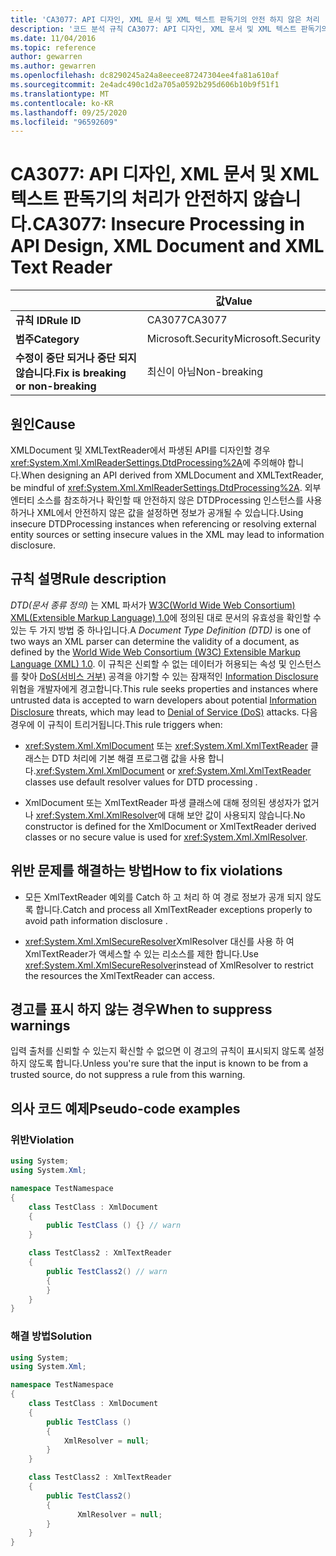 ```yaml
---
title: 'CA3077: API 디자인, XML 문서 및 XML 텍스트 판독기의 안전 하지 않은 처리 (코드 분석)'
description: '코드 분석 규칙 CA3077: API 디자인, XML 문서 및 XML 텍스트 판독기의 안전 하지 않은 처리에 대해 알아봅니다.'
ms.date: 11/04/2016
ms.topic: reference
author: gewarren
ms.author: gewarren
ms.openlocfilehash: dc8290245a24a8eecee87247304ee4fa81a610af
ms.sourcegitcommit: 2e4adc490c1d2a705a0592b295d606b10b9f51f1
ms.translationtype: MT
ms.contentlocale: ko-KR
ms.lasthandoff: 09/25/2020
ms.locfileid: "96592609"
---
```

# <a name="ca3077-insecure-processing-in-api-design-xml-document-and-xml-text-reader"></a><span data-ttu-id="8513b-103">CA3077: API 디자인, XML 문서 및 XML 텍스트 판독기의 처리가 안전하지 않습니다.</span><span class="sxs-lookup"><span data-stu-id="8513b-103">CA3077: Insecure Processing in API Design, XML Document and XML Text Reader</span></span>

| | <span data-ttu-id="8513b-104">값</span><span class="sxs-lookup"><span data-stu-id="8513b-104">Value</span></span> |
|-|-|
| <span data-ttu-id="8513b-105">**규칙 ID**</span><span class="sxs-lookup"><span data-stu-id="8513b-105">**Rule ID**</span></span> |<span data-ttu-id="8513b-106">CA3077</span><span class="sxs-lookup"><span data-stu-id="8513b-106">CA3077</span></span>|
| <span data-ttu-id="8513b-107">**범주**</span><span class="sxs-lookup"><span data-stu-id="8513b-107">**Category**</span></span> |<span data-ttu-id="8513b-108">Microsoft.Security</span><span class="sxs-lookup"><span data-stu-id="8513b-108">Microsoft.Security</span></span>|
| <span data-ttu-id="8513b-109">**수정이 중단 되거나 중단 되지 않습니다.**</span><span class="sxs-lookup"><span data-stu-id="8513b-109">**Fix is breaking or non-breaking**</span></span> |<span data-ttu-id="8513b-110">최신이 아님</span><span class="sxs-lookup"><span data-stu-id="8513b-110">Non-breaking</span></span>|

## <a name="cause"></a><span data-ttu-id="8513b-111">원인</span><span class="sxs-lookup"><span data-stu-id="8513b-111">Cause</span></span>

<span data-ttu-id="8513b-112">XMLDocument 및 XMLTextReader에서 파생된 API를 디자인할 경우 <xref:System.Xml.XmlReaderSettings.DtdProcessing%2A>에 주의해야 합니다.</span><span class="sxs-lookup"><span data-stu-id="8513b-112">When designing an API derived from XMLDocument and XMLTextReader, be mindful of <xref:System.Xml.XmlReaderSettings.DtdProcessing%2A>.</span></span>  <span data-ttu-id="8513b-113">외부 엔터티 소스를 참조하거나 확인할 때 안전하지 않은 DTDProcessing 인스턴스를 사용하거나 XML에서 안전하지 않은 값을 설정하면 정보가 공개될 수 있습니다.</span><span class="sxs-lookup"><span data-stu-id="8513b-113">Using insecure DTDProcessing instances when referencing or resolving external entity sources or setting insecure values in the XML may lead to information disclosure.</span></span>

## <a name="rule-description"></a><span data-ttu-id="8513b-114">규칙 설명</span><span class="sxs-lookup"><span data-stu-id="8513b-114">Rule description</span></span>

<span data-ttu-id="8513b-115">*DTD(문서 종류 정의)* 는 XML 파서가  [W3C(World Wide Web Consortium) XML(Extensible Markup Language) 1.0](https://www.w3.org/TR/2008/REC-xml-20081126/)에 정의된 대로 문서의 유효성을 확인할 수 있는 두 가지 방법 중 하나입니다.</span><span class="sxs-lookup"><span data-stu-id="8513b-115">A *Document Type Definition (DTD)* is one of two ways an XML parser can determine the validity of a document, as defined by the  [World Wide Web Consortium (W3C) Extensible Markup Language (XML) 1.0](https://www.w3.org/TR/2008/REC-xml-20081126/).</span></span> <span data-ttu-id="8513b-116">이 규칙은 신뢰할 수 없는 데이터가 허용되는 속성 및 인스턴스를 찾아 [DoS(서비스 거부)](../../../framework/wcf/feature-details/information-disclosure.md) 공격을 야기할 수 있는 잠재적인 [Information Disclosure](../../../framework/wcf/feature-details/denial-of-service.md) 위협을 개발자에게 경고합니다.</span><span class="sxs-lookup"><span data-stu-id="8513b-116">This rule seeks properties and instances where untrusted data is accepted to warn developers about potential [Information Disclosure](../../../framework/wcf/feature-details/information-disclosure.md) threats, which may lead to [Denial of Service (DoS)](../../../framework/wcf/feature-details/denial-of-service.md) attacks.</span></span> <span data-ttu-id="8513b-117">다음 경우에 이 규칙이 트리거됩니다.</span><span class="sxs-lookup"><span data-stu-id="8513b-117">This rule triggers when:</span></span>

- <span data-ttu-id="8513b-118"><xref:System.Xml.XmlDocument> 또는 <xref:System.Xml.XmlTextReader> 클래스는 DTD 처리에 기본 해결 프로그램 값을 사용 합니다.</span><span class="sxs-lookup"><span data-stu-id="8513b-118"><xref:System.Xml.XmlDocument> or <xref:System.Xml.XmlTextReader> classes use default resolver values for DTD processing    .</span></span>

- <span data-ttu-id="8513b-119">XmlDocument 또는 XmlTextReader 파생 클래스에 대해 정의된 생성자가 없거나 <xref:System.Xml.XmlResolver>에 대해 보안 값이 사용되지 않습니다.</span><span class="sxs-lookup"><span data-stu-id="8513b-119">No constructor is defined for the XmlDocument or XmlTextReader derived classes or no secure value is used for <xref:System.Xml.XmlResolver>.</span></span>

## <a name="how-to-fix-violations"></a><span data-ttu-id="8513b-120">위반 문제를 해결하는 방법</span><span class="sxs-lookup"><span data-stu-id="8513b-120">How to fix violations</span></span>

- <span data-ttu-id="8513b-121">모든 XmlTextReader 예외를 Catch 하 고 처리 하 여 경로 정보가 공개 되지 않도록 합니다.</span><span class="sxs-lookup"><span data-stu-id="8513b-121">Catch and process all XmlTextReader exceptions properly to avoid path information disclosure    .</span></span>

- <span data-ttu-id="8513b-122"><xref:System.Xml.XmlSecureResolver>XmlResolver 대신를 사용 하 여 XmlTextReader가 액세스할 수 있는 리소스를 제한 합니다.</span><span class="sxs-lookup"><span data-stu-id="8513b-122">Use <xref:System.Xml.XmlSecureResolver>instead of XmlResolver to restrict the resources the XmlTextReader can  access.</span></span>

## <a name="when-to-suppress-warnings"></a><span data-ttu-id="8513b-123">경고를 표시 하지 않는 경우</span><span class="sxs-lookup"><span data-stu-id="8513b-123">When to suppress warnings</span></span>

<span data-ttu-id="8513b-124">입력 출처를 신뢰할 수 있는지 확신할 수 없으면 이 경고의 규칙이 표시되지 않도록 설정하지 않도록 합니다.</span><span class="sxs-lookup"><span data-stu-id="8513b-124">Unless you're sure that the input is known to be from a trusted source, do not suppress a rule from this warning.</span></span>

## <a name="pseudo-code-examples"></a><span data-ttu-id="8513b-125">의사 코드 예제</span><span class="sxs-lookup"><span data-stu-id="8513b-125">Pseudo-code examples</span></span>

### <a name="violation"></a><span data-ttu-id="8513b-126">위반</span><span class="sxs-lookup"><span data-stu-id="8513b-126">Violation</span></span>

```csharp
using System;
using System.Xml;

namespace TestNamespace
{
    class TestClass : XmlDocument
    {
        public TestClass () {} // warn
    }

    class TestClass2 : XmlTextReader
    {
        public TestClass2() // warn
        {
        }
    }
}
```

### <a name="solution"></a><span data-ttu-id="8513b-127">해결 방법</span><span class="sxs-lookup"><span data-stu-id="8513b-127">Solution</span></span>

```csharp
using System;
using System.Xml;

namespace TestNamespace
{
    class TestClass : XmlDocument
    {
        public TestClass ()
        {
            XmlResolver = null;
        }
    }

    class TestClass2 : XmlTextReader
    {
        public TestClass2()
        {
               XmlResolver = null;
        }
    }
}
```
